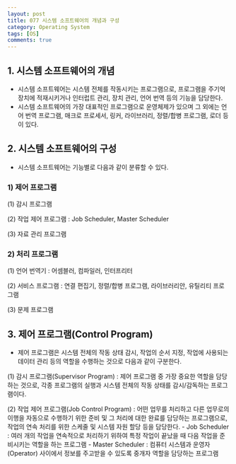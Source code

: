 ```yaml
---
layout: post
title: 077 시스템 소프트웨어의 개념과 구성
category: Operating System
tags: [OS]
comments: true
---
```


## 1. 시스템 소프트웨어의 개념
 - 시스템 소프트웨어는 시스템 전체를 작동시키는 프로그램으로, 프로그램을 주기억장치에 적재시키거나 인터럽트 관리, 장치 관리, 언어 번역 등의 기능을 담당한다.
 - 시스템 소프트웨어의 가장 대표적인 프로그램으로 운영체제가 있으며 그 외에는 언어 번역 프로그램, 매크로 프로세서, 링커, 라이브러리, 정렬/합병 프로그램, 로더 등이 있다.

## 2. 시스템 소프트웨어의 구성
 - 시스템 소프트웨어는 기능별로 다음과 같이 분류할 수 있다.

### 1) 제어 프로그램
 (1) 감시 프로그램

 (2) 작업 제어 프로그램 : Job Scheduler, Master Scheduler

 (3) 자료 관리 프로그램

### 2) 처리 프로그램
 (1) 언어 번역기 : 어셈블러, 컴파일러, 인터프리터

 (2) 서비스 프로그램 : 연결 편집기, 정렬/합병 프로그램, 라이브러리안, 유틸리티 프로그램

 (3) 문제 프로그램

## 3. 제어 프로그램(Control Program)
 - 제어 프로그램은 시스템 전체의 작동 상태 감시, 작업의 순서 지정, 작업에 사용되는 데이터 관리 등의 역할을 수행하는 것으로 다음과 같이 구분한다.

 (1) 감시 프로그램(Supervisor Program) : 제어 프로그램 중 가장 중요한 역할을 담당하는 것으로, 각종 프로그램의 실행과 시스템 전체의 작동 상태를 감시/감독하는 프로그램이다.

 (2) 작업 제어 프로그램(Job Control Program) : 어떤 업무를 처리하고 다른 업무로의 이행을 자동으로 수행하기 위한 준비 및 그 처리에 대한 완료를 담당하는 프로그램으로, 작업의 연속 처리를 위한 스케줄 및 시스템 자원 할당 등을 담당한다.
 	- Job Scheduler : 여러 개의 작업을 연속적으로 처리하기 위하여 특정 작업이 끝났을 때 다음 작업을 준비시키는 역할을 하는 프로그램
 	- Master Scheduler : 컴퓨터 시스템과 운영자(Operator) 사이에서 정보를 주고받을 수 있도록 중개자 역할을 담당하는 프로그램